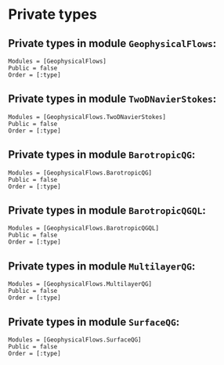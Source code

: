 # Private types

## Private types in module `GeophysicalFlows`:

```@autodocs
Modules = [GeophysicalFlows]
Public = false
Order = [:type]
```

## Private types in module `TwoDNavierStokes`:

```@autodocs
Modules = [GeophysicalFlows.TwoDNavierStokes]
Public = false
Order = [:type]
```

## Private types in module `BarotropicQG`:

```@autodocs
Modules = [GeophysicalFlows.BarotropicQG]
Public = false
Order = [:type]
```

## Private types in module `BarotropicQGQL`:

```@autodocs
Modules = [GeophysicalFlows.BarotropicQGQL]
Public = false
Order = [:type]
```

## Private types in module `MultilayerQG`:

```@autodocs
Modules = [GeophysicalFlows.MultilayerQG]
Public = false
Order = [:type]
```

## Private types in module `SurfaceQG`:

```@autodocs
Modules = [GeophysicalFlows.SurfaceQG]
Public = false
Order = [:type]
```
